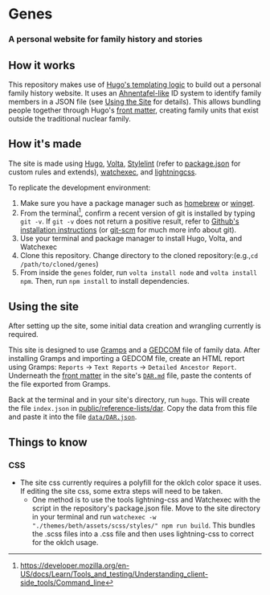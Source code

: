 # Genes

### A personal website for family history and stories

## How it works
This repository makes use of [Hugo's templating logic](/themes/beth/layouts/partials/main-records.html) to build out a personal family history website. It uses an [Ahnentafel-like](https://www.tamurajones.net/AhnenChaos.xhtml) ID system to identify family members in a JSON file (see [Using the Site](#using-the-site) for details). This allows bundling people together through Hugo's [front matter](https://gohugo.io/content-management/front-matter/), creating family units that exist outside the traditional nuclear family.

[//]: # "Screenshot of front matter example"

## How it's made

The site is made using [Hugo](https://gohugo.io), [Volta](https://volta.sh), [Stylelint](https://stylelint.io) (refer to [package.json](package.json) for custom rules and extends), [watchexec](https://github.com/watchexec/watchexec), and [lightningcss](https://github.com/parcel-bundler/lightningcss).

To replicate the development environment:

1. Make sure you have a package manager such as [homebrew](https://brew.sh) or [winget](https://learn.microsoft.com/en-us/windows/package-manager/winget).
2. From the terminal[^1], confirm a recent version of git is installed by typing `git -v`. If `git -v` does not return a positive result, refer to [Github's installation instructions](https://github.com/git-guides/install-git) (or [git-scm](http://git-scm.com) for much more info about git).
3. Use your terminal and package manager to install Hugo, Volta, and Watchexec
4. Clone this repository. Change directory to the cloned repository:(e.g.,`cd /path/to/cloned/genes`)
5. From inside the `genes` folder, run `volta install node` and `volta install npm`. Then, run `npm install` to install dependencies.

## Using the site

After setting up the site, some initial data creation and wrangling currently is required.

This site is designed to use [Gramps](https://gramps-project.org) and a [GEDCOM](https://www.gedcom.org) file of family data. After installing Gramps and importing a GEDCOM file, create an HTML report using Gramps: `Reports` -> `Text Reports` -> `Detailed Ancestor Report`. Underneath the [front matter](https://gohugo.io/content-management/front-matter) in the site's [`DAR.md`](content/reference-lists/DAR.md) file, paste the contents of the file exported from Gramps.

Back at the terminal and in your site's directory, run `hugo`. This will create the file `index.json` in [public/reference-lists/dar](public/reference-lists/dar). Copy the data from this file and paste it into the file [`data/DAR.json`](data/dar.json).

## Things to know

### CSS

+ The site css currently requires a polyfill for the oklch color space it uses. If editing the site css, some extra steps will need to be taken.
    + One method is to use the tools lightning-css and Watchexec with the script in the repository's package.json file. Move to the site directory in your terminal and run `watchexec -w "./themes/beth/assets/scss/styles/" npm run build`. This bundles the .scss files into a .css file and then uses lightning-css to correct for the oklch usage.

[^1]: https://developer.mozilla.org/en-US/docs/Learn/Tools_and_testing/Understanding_client-side_tools/Command_line
